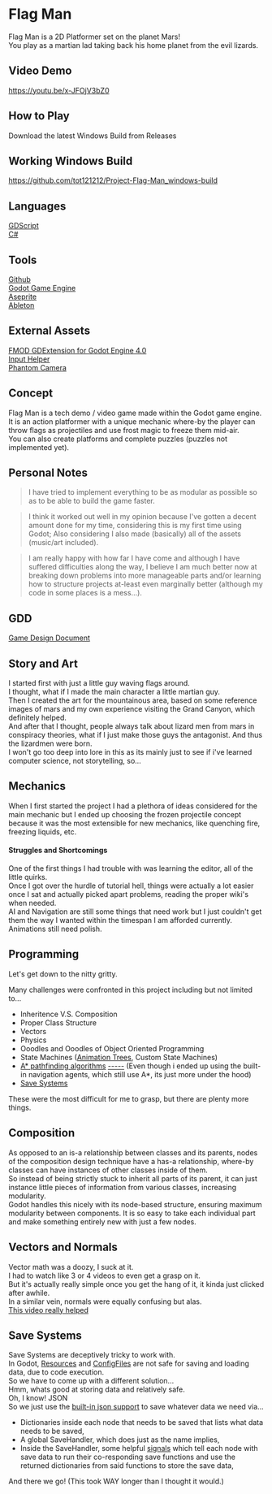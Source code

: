 # Flag Man
Flag Man is a 2D Platformer set on the planet Mars!<br>
You play as a martian lad taking back his home planet from the evil lizards.<br>

## Video Demo
https://youtu.be/x-JFOjV3bZ0

## How to Play
Download the latest Windows Build from Releases

## Working Windows Build
https://github.com/tot121212/Project-Flag-Man_windows-build

## Languages

[GDScript](https://docs.godotengine.org/en/stable/tutorials/scripting/gdscript/gdscript_basics.html)<br>
[C#](https://learn.microsoft.com/en-us/dotnet/csharp/)<br>

## Tools

[Github](https://github.com/)<br>
[Godot Game Engine](https://docs.godotengine.org/en/stable/about/introduction.html)<br>
[Aseprite](https://www.aseprite.org/)<br>
[Ableton](https://www.ableton.com/en/)<br>

## External Assets

[FMOD GDExtension for Godot Engine 4.0](https://github.com/utopia-rise/fmod-gdextension)<br>
[Input Helper](https://github.com/nathanhoad/godot_input_helper)<br>
[Phantom Camera](https://github.com/ramokz/phantom-camera)<br>

## Concept

Flag Man is a tech demo / video game made within the Godot game engine.<br>
It is an action platformer with a unique mechanic where-by the player can throw flags as projectiles and use frost magic to freeze them mid-air.<br> 
You can also create platforms and complete puzzles (puzzles not implemented yet).<br>

## Personal Notes

> I have tried to implement everything to be as modular as possible so as to be able to build the game faster.

> I think it worked out well in my opinion because I've gotten a decent amount done for my time, considering this is my first time using Godot;
Also considering I also made (basically) all of the assets (music/art included).

> I am really happy with how far I have come and although I have suffered difficulties along the way, I believe I am much better now at breaking down problems into more manageable parts and/or learning how to structure projects at-least even marginally better (although my code in some places is a mess...).

## GDD

[Game Design Document](https://en.wikipedia.org/wiki/Game_design_document)

## Story and Art
I started first with just a little guy waving flags around.<br>
I thought, what if I made the main character a little martian guy.<br>
Then I created the art for the mountainous area, based on some reference images of mars and my own experience visiting the Grand Canyon, which definitely helped.<br>
And after that I thought, people always talk about lizard men from mars in conspiracy theories, what if I just make those guys the antagonist. And thus the lizardmen were born.<br>
I won't go too deep into lore in this as its mainly just to see if i've learned computer science, not storytelling, so...<br>

## Mechanics
When I first started the project I had a plethora of ideas considered for the main mechanic but I ended up choosing the frozen projectile concept because it was the most extensible for new mechanics, like quenching fire, freezing liquids, etc.

#### Struggles and Shortcomings
One of the first things I had trouble with was learning the editor, all of the little quirks.<br>
Once I got over the hurdle of tutorial hell, things were actually a lot easier once I sat and actually picked apart problems, reading the proper wiki's when needed.<br>
AI and Navigation are still some things that need work but I just couldn't get them the way I wanted within the timespan I am afforded currently.<br>
Animations still need polish.<br>

## Programming
Let's get down to the nitty gritty.<br>

Many challenges were confronted in this project including but not limited to...
- Inheritence V.S. Composition
- Proper Class Structure
- Vectors
- Physics
- Ooodles and Ooodles of Object Oriented Programming
- State Machines ([Animation Trees](https://docs.godotengine.org/en/stable/tutorials/animation/animation_tree.html), Custom State Machines)
- [A* pathfinding algorithms](https://docs.godotengine.org/en/stable/classes/class_astar2d.html) [-----](https://www.youtube.com/watch?v=i0x5fj4PqP4) (Even though i ended up using the built-in navigation agents, which still use A*, its just more under the hood)
- [Save Systems](https://docs.godotengine.org/en/stable/tutorials/io/saving_games.html#json-vs-binary-serialization)

These were the most difficult for me to grasp, but there are plenty more things.

## Composition
As opposed to an is-a relationship between classes and its parents, nodes of the composition design technique have a has-a relationship, where-by classes can have instances of other classes inside of them.<br>
So instead of being strictly stuck to inherit all parts of its parent, it can just instance little pieces of information from various classes, increasing modularity.<br>
Godot handles this nicely with its node-based structure, ensuring maximum modularity between components. It is so easy to take each individual part and make something entirely new with just a few nodes.<br>

## Vectors and Normals
Vector math was a doozy, I suck at it.<br>
I had to watch like 3 or 4 videos to even get a grasp on it.<br>
But it's actually really simple once you get the hang of it, it kinda just clicked after awhile.<br>
In a similar vein, normals were equally confusing but alas.<br>
[This video really helped](https://www.youtube.com/watch?v=wgrKs6ItJUs)

## Save Systems
Save Systems are deceptively tricky to work with.<br>
In Godot, [Resources](https://docs.godotengine.org/en/stable/tutorials/scripting/resources.html) and [ConfigFiles](https://docs.godotengine.org/en/stable/classes/class_configfile.html) are not safe for saving and loading data, due to code execution.<br>
So we have to come up with a different solution... <br>
Hmm, whats good at storing data and relatively safe.<br>
Oh, I know! JSON<br>
So we just use the [built-in json support](https://docs.godotengine.org/en/stable/classes/class_json.html) to save whatever data we need via...
- Dictionaries inside each node that needs to be saved that lists what data needs to be saved,
- A global SaveHandler, which does just as the name implies,
- Inside the SaveHandler, some helpful [signals](https://docs.godotengine.org/en/stable/getting_started/step_by_step/signals.html) which tell each node with save data to run their co-responding save functions and use the returned dictionaries from said functions to store the save data,

And there we go!
(This took WAY longer than I thought it would.)
